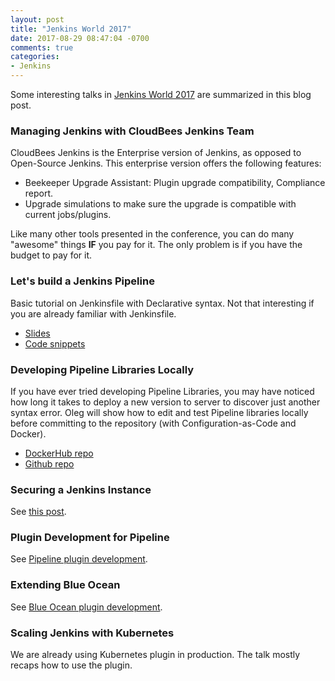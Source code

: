 ```yaml
---
layout: post
title: "Jenkins World 2017"
date: 2017-08-29 08:47:04 -0700
comments: true
categories: 
- Jenkins
---
```


Some interesting talks in [Jenkins World 2017](https://www.cloudbees.com/jenkinsworld/schedule) are summarized in this blog post.

<!--more-->

### Managing Jenkins with CloudBees Jenkins Team

CloudBees Jenkins is the Enterprise version of Jenkins, as opposed to Open-Source Jenkins.
This enterprise version offers the following features:

* Beekeeper Upgrade Assistant: Plugin upgrade compatibility, Compliance report.
* Upgrade simulations to make sure the upgrade is compatible with current jobs/plugins.

Like many other tools presented in the conference, you can do many "awesome" things **IF** you pay for it.
The only problem is if you have the budget to pay for it.

### Let's build a Jenkins Pipeline

Basic tutorial on Jenkinsfile with Declarative syntax.
Not that interesting if you are already familiar with Jenkinsfile.

* [Slides](https://www.slideshare.net/secret/5d85kTqLfjOgdC)
* [Code snippets](https://gist.github.com/ericlong/25fd60f197f6c4c7b8f265af7a351e75)

### Developing Pipeline Libraries Locally

If you have ever tried developing Pipeline Libraries, you may have noticed how long it takes to deploy a new version to server to discover just another syntax error. Oleg will show how to edit and test Pipeline libraries locally before committing to the repository (with Configuration-as-Code and Docker).

* [DockerHub repo](https://hub.docker.com/r/onenashev/demo-jenkins-config-as-code/)
* [Github repo](https://github.com/oleg-nenashev/demo-jenkins-config-as-code)

<!-- Photos:
IMG_1097
IMG_1098
IMG_1099
-->

### Securing a Jenkins Instance

See [this post](/blog/2017/09/05/securing-jenkins-with-nginx/).

<!-- Photos:
IMG_[1100..1107]
-->

### Plugin Development for Pipeline

See [Pipeline plugin development](/blog/2017/08/29/jenkins-plugin-development/).

### Extending Blue Ocean

See [Blue Ocean plugin development](/blog/2017/08/29/jenkins-plugin-development/).

<!-- Photos:
IMG_[1110..1116]
-->

### Scaling Jenkins with Kubernetes

We are already using Kubernetes plugin in production.
The talk mostly recaps how to use the plugin.

<!-- Photos:
IMG_[1117..1116]
-->
